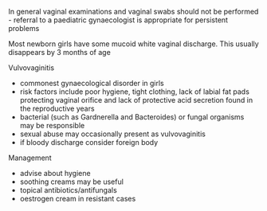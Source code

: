 In general vaginal examinations and vaginal swabs should not be performed \- referral to a paediatric gynaecologist is appropriate for persistent problems  
  
Most newborn girls have some mucoid white vaginal discharge. This usually disappears by 3 months of age  
  
Vulvovaginitis  
* commonest gynaecological disorder in girls
* risk factors include poor hygiene, tight clothing, lack of labial fat pads protecting vaginal orifice and lack of protective acid secretion found in the reproductive years
* bacterial (such as Gardnerella and Bacteroides) or fungal organisms may be responsible
* sexual abuse may occasionally present as vulvovaginitis
* if bloody discharge consider foreign body

  
Management  
* advise about hygiene
* soothing creams may be useful
* topical antibiotics/antifungals
* oestrogen cream in resistant cases
